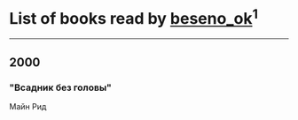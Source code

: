 # List of books read by [beseno_ok](http://vk.com/id12305926)<sup>1</sup>
---

## 2000

### "Всадник без головы"
Майн Рид



